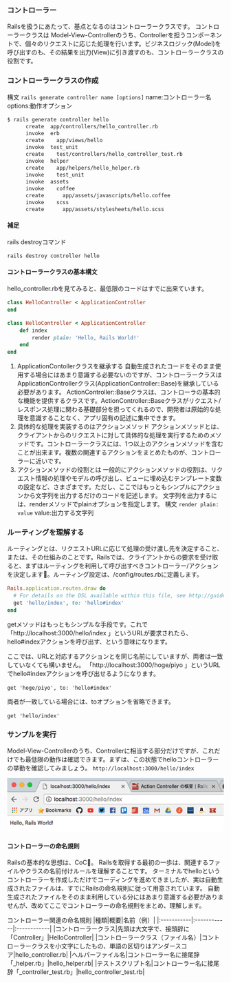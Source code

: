 ### コントローラー
Railsを扱うにあたって、基点となるのはコントローラークラスです。
コントローラークラスは Model-View-Controllerのうち、Controllerを担うコンポーネントで、個々のリクエストに応じた処理を行います。ビジネスロジック(Model)を呼び出すのも、その結果を出力(View)に引き渡すのも、コントローラークラスの役割です。

### コントローラークラスの作成
構文
`rails generate controller name [options]`
name:コントローラー名 options:動作オプション

```
$ rails generate controller hello
      create  app/controllers/hello_controller.rb
      invoke  erb
      create    app/views/hello
      invoke  test_unit
      create    test/controllers/hello_controller_test.rb
      invoke  helper
      create    app/helpers/hello_helper.rb
      invoke    test_unit
      invoke  assets
      invoke    coffee
      create      app/assets/javascripts/hello.coffee
      invoke    scss
      create      app/assets/stylesheets/hello.scss
```

#### 補足
rails destroyコマンド
```
rails destroy controller hello
```

#### コントローラークラスの基本構文
hello_controller.rbを見てみると、最低限のコードはすでに出来ています。
```rb
class HelloController < ApplicationController
end
```

```rb
class HelloController < ApplicationController
    def index
        render plain: 'Hello, Rails World!'
    end
end
```

1. ApplicationContollerクラスを継承する
自動生成されたコードをそのまま使用する場合にはあまり意識する必要ないのですが、コントローラークラスはApplicationControllerクラス(ApplicationController::Base)を継承している必要があります。
ActionController::Baseクラスは、コントローラの基本的な機能を提供するクラスです。ActionController::Baseクラスがリクエスト/レスポンス処理に関わる基礎部分を担ってくれるので、開発者は原始的な処理を意識することなく、アプリ固有の記述に集中できます。
2. 具体的な処理を実装するのはアクションメソッド
アクションメソッドとは、クライアントからのリクエストに対して具体的な処理を実行するためのメソッドです。コントローラークラスには、1つ以上のアクションメソッドを含むことが出来ます。複数の関連するアクションをまとめたものが、コントローラーに近いです。
3. アクションメソッドの役割とは
一般的にアクションメソッドの役割は、リクエスト情報の処理やモデルの呼び出し、ビューに埋め込むテンプレート変数の設定など、さまざまです。ただし、ここではもっともシンプルにアクションから文字列を出力するだけのコードを記述します。
文字列を出力するには、renderメソッドでplainオプションを指定します。
構文
`render plain: value`
value:出力する文字列

### ルーティングを理解する
ルーティングとは、リクエストURLに応じて処理の受け渡し先を決定すること、または、その仕組みのことです。Railsでは、クライアントからの要求を受け取ると、まずはルーティングを利用して呼び出すべきコントローラー/アクションを決定します。ルーティング設定は、/config/routes.rbに定義します。

```rb
Rails.application.routes.draw do
  # For details on the DSL available within this file, see http://guides.rubyonrails.org/routing.html
  get 'hello/index', to: 'hello#index'
end
```

getメソッドはもっともシンプルな手段です。これで 「http://localhost:3000/hello/index 」というURLが要求されたら、hello#indexアクションを呼び出す、という意味になります。

ここでは、URLと対応するアクションとを同じ名前にしていますが、両者は一致していなくても構いません。
「http://localhost:3000/hoge/piyo 」というURLでhello#indexアクションを呼び出せるようになります。

`get 'hoge/piyo', to: 'hello#index'`

両者が一致している場合には、toオプションを省略できます。

`get 'hello/index'`

### サンプルを実行
Model-View-Controllerのうち、Controllerに相当する部分だけですが、これだけでも最低限の動作は確認できます。まずは、この状態でhelloコントローラーの挙動を確認してみましょう。
`http://localhost:3000/hello/index`

![hello](../img/hello.png)

#### コントローラーの命名規則
Railsの基本的な思想は、CoC。
Railsを取得する最初の一歩は、関連するファイルやクラスの名前付けルールを理解することです。
ターミナルでhelloというコントローラーを作成しただけでコーディングを進めてきましたが、実は自動生成されたファイルは、すでにRailsの命名規則に従って用意されています。
自動生成されたファイルをそのまま利用している分にはあまり意識する必要がありませんが、改めてここでコントローラーの命名規則をまとめ、理解します。

コントローラー関連の命名規則
|種類|概要|名前（例）|
|:-----------|:------------|:------------|
|コントローラークラス|先頭は大文字で、接頭辞に「Controller」|HelloController|
|コントローラークラス（ファイル名）|コントローラークラスを小文字にしたもの、単語の区切りはアンダースコア|hello_controller.rb|
|ヘルパーファイル名|コントローラー名に接尾辞「_helper.rb」|hello_helper.rb|
|テストスクリプト名|コントローラー名に接尾辞「_controller_test.rb」|hello_controller_test.rb|